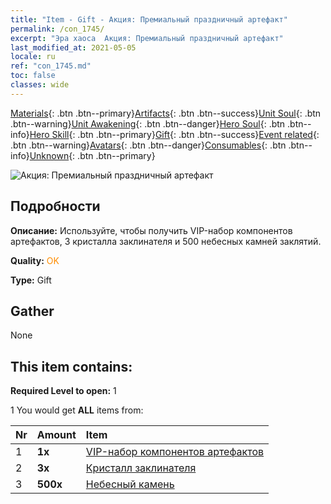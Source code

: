 ```yaml
---
title: "Item - Gift - Акция: Премиальный праздничный артефакт"
permalink: /con_1745/
excerpt: "Эра хаоса  Акция: Премиальный праздничный артефакт"
last_modified_at: 2021-05-05
locale: ru
ref: "con_1745.md"
toc: false
classes: wide
---
```

 [Materials](/ItemsRU/){: .btn .btn--primary}[Artifacts](/ItemsRU/Artifacts/){: .btn .btn--success}[Unit Soul](/ItemsRU/UnitSoul/){: .btn .btn--warning}[Unit Awakening](/ItemsRU/UnitAwakening/){: .btn .btn--danger}[Hero Soul](/ItemsRU/HeroSoul/){: .btn .btn--info}[Hero Skill](/ItemsRU/HeroSkill/){: .btn .btn--primary}[Gift](/ItemsRU/Gift/){: .btn .btn--success}[Event related](/ItemsRU/Events/){: .btn .btn--warning}[Avatars](/ItemsRU/Avatars/){: .btn .btn--danger}[Consumables](/ItemsRU/Consumables/){: .btn .btn--info}[Unknown](/ItemsRU/Unknown/){: .btn .btn--primary}

 ![Акция: Премиальный праздничный артефакт](/images/t/i_907048.png)

## Подробности
 **Описание:** Используйте, чтобы получить VIP-набор компонентов артефактов, 3 кристалла заклинателя и 500 небесных камней заклятий.

 **Quality:** <span style="color: #FF8C00">OK</span>

 **Type:** Gift

## Gather

  None

## This item contains:

 **Required Level to open:** 1

 1 You would get **ALL** items  from:

  | Nr | Amount |     Item    |
  |:---|:-------|:------------|
  | 1 |  **1x** | [VIP-набор компонентов артефактов](/ItemsRU/con_1740/) |  | 
  | 2 |  **3x** | [Кристалл заклинателя](/ItemsRU/art_189/) |  | 
  | 3 |  **500x** | [Небесный камень](/ItemsRU/art_188/) |  | 
